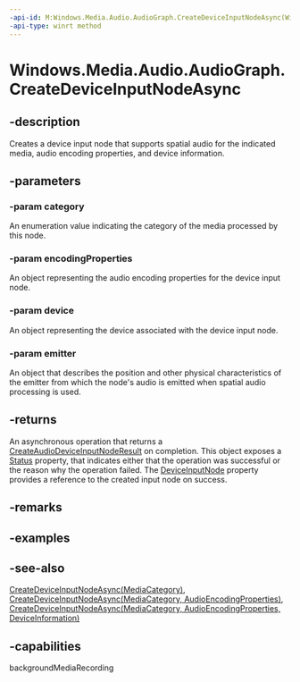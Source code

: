 ```yaml
---
-api-id: M:Windows.Media.Audio.AudioGraph.CreateDeviceInputNodeAsync(Windows.Media.Capture.MediaCategory,Windows.Media.MediaProperties.AudioEncodingProperties,Windows.Devices.Enumeration.DeviceInformation,Windows.Media.Audio.AudioNodeEmitter)
-api-type: winrt method
---
```


<!-- Method syntax
public Windows.Foundation.IAsyncOperation<Windows.Media.Audio.CreateAudioDeviceInputNodeResult> CreateDeviceInputNodeAsync(Windows.Media.Capture.MediaCategory category, Windows.Media.MediaProperties.AudioEncodingProperties encodingProperties, Windows.Devices.Enumeration.DeviceInformation device, Windows.Media.Audio.AudioNodeEmitter emitter)
-->

# Windows.Media.Audio.AudioGraph.CreateDeviceInputNodeAsync

## -description
Creates a device input node that supports spatial audio for the indicated media, audio encoding properties, and device information.

## -parameters
### -param category
An enumeration value indicating the category of the media processed by this node.

### -param encodingProperties
An object representing the audio encoding properties for the device input node.

### -param device
An object representing the device associated with the device input node.

### -param emitter
An object that describes the position and other physical characteristics of the emitter from which the node's audio is emitted when spatial audio processing is used.

## -returns
An asynchronous operation that returns a [CreateAudioDeviceInputNodeResult](createaudiodeviceinputnoderesult.md) on completion. This object exposes a [Status](createaudiodeviceinputnoderesult_status.md) property, that indicates either that the operation was successful or the reason why the operation failed. The [DeviceInputNode](createaudiodeviceinputnoderesult_deviceinputnode.md) property provides a reference to the created input node on success.

## -remarks

## -examples

## -see-also
[CreateDeviceInputNodeAsync(MediaCategory)](audiograph_createdeviceinputnodeasync_420106269.md), [CreateDeviceInputNodeAsync(MediaCategory, AudioEncodingProperties)](audiograph_createdeviceinputnodeasync_1285412965.md), [CreateDeviceInputNodeAsync(MediaCategory, AudioEncodingProperties, DeviceInformation)](audiograph_createdeviceinputnodeasync_757181607.md)
## -capabilities
backgroundMediaRecording
